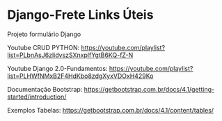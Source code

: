 # Django-Frete Links Úteis
Projeto formulário Django

Youtube CRUD PYTHON: https://youtube.com/playlist?list=PLbnAsJ6zlidvszSXnxplfYgtB6KQ-fZ-N

Youtube Django 2.0-Fundamentos: https://youtube.com/playlist?list=PLHWfNMxB2F4HdKbo8zdgXyxVDOxH429Ko

Documentação Bootstrap: https://getbootstrap.com.br/docs/4.1/getting-started/introduction/

Exemplos Tabelas: https://getbootstrap.com.br/docs/4.1/content/tables/
